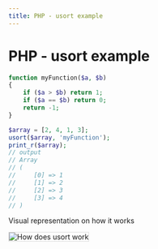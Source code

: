 ```yaml
---
title: PHP - usort example
---
```


<h1 class="header">PHP - usort example</h1>


```php
function myFunction($a, $b)
{
    if ($a > $b) return 1;
    if ($a == $b) return 0;
    return -1;
}

$array = [2, 4, 1, 3];
usort($array, 'myFunction');
print_r($array);
// output
// Array
// (
//     [0] => 1
//     [1] => 2
//     [2] => 3
//     [3] => 4
// )
```

Visual representation on how it works
<div>
    <img src="{{ site.baseurl }}/images/php_usort.gif" style="border: 1px solid #ddd" alt="How does usort work">
</div>